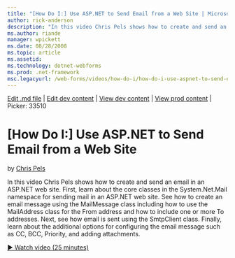 ```yaml
---
title: "[How Do I:] Use ASP.NET to Send Email from a Web Site | Microsoft Docs"
author: rick-anderson
description: "In this video Chris Pels shows how to create and send an email in an ASP.NET web site. First, learn about the core classes in the System.Net.Mail namespace f..."
ms.author: riande
manager: wpickett
ms.date: 08/28/2008
ms.topic: article
ms.assetid: 
ms.technology: dotnet-webforms
ms.prod: .net-framework
msc.legacyurl: /web-forms/videos/how-do-i/how-do-i-use-aspnet-to-send-email-from-a-web-site
---
```

[Edit .md file](C:\Projects\msc\dev\Msc.Www\Web.ASP\App_Data\github\web-forms\videos\how-do-i\how-do-i-use-aspnet-to-send-email-from-a-web-site.md) | [Edit dev content](http://www.aspdev.net/umbraco#/content/content/edit/26487) | [View dev content](http://docs.aspdev.net/tutorials/web-forms/videos/how-do-i/how-do-i-use-aspnet-to-send-email-from-a-web-site.html) | [View prod content](http://www.asp.net/web-forms/videos/how-do-i/how-do-i-use-aspnet-to-send-email-from-a-web-site) | Picker: 33510

[How Do I:] Use ASP.NET to Send Email from a Web Site
====================
by [Chris Pels](https://twitter.com/chrispels)

In this video Chris Pels shows how to create and send an email in an ASP.NET web site. First, learn about the core classes in the System.Net.Mail namespace for sending mail in an ASP.NET web site. See how to create an email message using the MailMessage class including how to use the MailAddress class for the From address and how to include one or more To addresses. Next, see how email is sent using the SmtpClient class. Finally, learn about the additional options for configuring the email message such as CC, BCC, Priority, and adding attachments.

[&#9654; Watch video (25 minutes)](https://channel9.msdn.com/Blogs/ASP-NET-Site-Videos/how-do-i-use-aspnet-to-send-email-from-a-web-site)